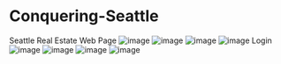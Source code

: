 # Conquering-Seattle
Seattle Real Estate Web Page
![image](https://user-images.githubusercontent.com/98727536/174511282-694817ee-ed37-470c-9c87-5d3d8d8de8d1.png)
![image](https://user-images.githubusercontent.com/98727536/174511142-d4fefb73-6696-4475-b68d-989a87e5cac5.png)
![image](https://user-images.githubusercontent.com/98727536/174511195-47d25dda-ffb5-45fa-9556-d56db817e18c.png)
![image](https://user-images.githubusercontent.com/98727536/174511223-4ace2f0a-c43c-4553-b0c7-9fa56dad0f8c.png)
Login
![image](https://user-images.githubusercontent.com/98727536/174511381-5a0645a5-8afa-4dca-bd65-2a3c8b42cdf7.png)
![image](https://user-images.githubusercontent.com/98727536/174511702-645e9c4e-5c88-4273-9c1e-885ba58a0159.png)
![image](https://user-images.githubusercontent.com/98727536/174511748-efe0671e-9dbf-416d-9886-5e0b7d0e5c88.png)
![image](https://user-images.githubusercontent.com/98727536/174511805-120ca173-9c63-4176-9fc7-511400824e9f.png)

